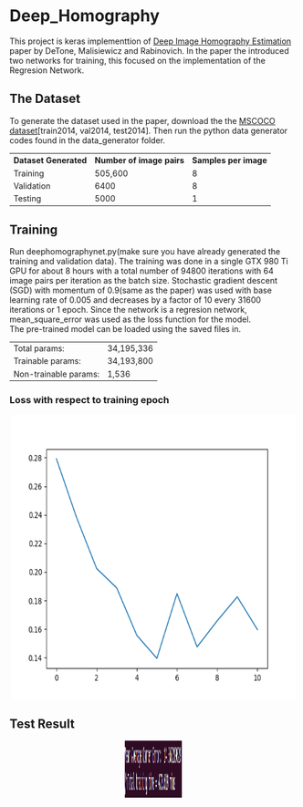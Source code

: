 # Deep_Homography
This project is keras implementtion of <a href="https://arxiv.org/pdf/1606.03798.pdf">Deep Image Homography Estimation</a> paper by DeTone, Malisiewicz and Rabinovich. In the paper the introduced two networks for training, this focused on the implementation of the Regresion Network.
## The Dataset
To generate the dataset used in the paper, download the the <a href="http://cocodataset.org/#download">MSCOCO dataset</a>[train2014, val2014, test2014]. Then run the python data generator codes found in the data_generator folder.
<table style="width:100%">
  <tr>
    <th>Dataset Generated</th>
    <th>Number of image pairs</th>
    <th>Samples per image</th>
  </tr>
  <tr>
    <td>Training</td>
    <td>505,600</td>
    <td>8</td>
  </tr>
  <tr>
    <td>Validation</td>
    <td>6400</td>
    <td>8</td>
  </tr>
  <tr>
    <td>Testing</td>
    <td>5000</td>
    <td>1</td>
  </tr>
</table>

## Training
Run deephomographynet.py(make sure you have already generated the training and validation data). The training was done in a single GTX 980 Ti GPU for about 8 hours with a total number of 94800 iterations with 64 image pairs per iteration as the batch size. Stochastic gradient descent (SGD) with momentum of 0.9(same as the paper) was used with base learning rate of 0.005 and decreases by a factor of 10 every 31600 iterations or 1 epoch. Since the network is a regresion network, mean_square_error was used as the loss function for the model.<br>The pre-trained model can be loaded using the saved files in.

<table style="width:100%">
  <tr>
    <td>Total params:</td>
    <td>34,195,336</td>
  </tr>
  <tr>
    <td>Trainable params:</td>
    <td>34,193,800</td>
  </tr>
  <tr>
    <td>Non-trainable params:</td>
    <td>1,536</td>
  </tr>
</table>

### Loss with respect to training epoch
<center><img src="Documentation/LossesWithLearningRatedeacy.png" alt="Girl in a jacket" style="width:500px;height:500px;" align="middle"></center>

## Test Result
<center><img src="Documentation/CornerError.png" alt="Girl in a jacket" style="width:100px;height:100px;" align="middle"></center>

